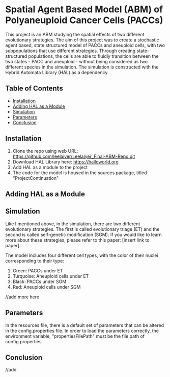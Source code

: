 # Spatial Agent Based Model (ABM) of Polyaneuploid Cancer Cells (PACCs)
This project is an ABM studying the spatial effects of two different evolutionary strategies. The aim of this project was to create a stochastic agent based, state structured model of PACCs and aneuploid cells, with two subpopulations that use different strategies. Through creating state-structured populations, the cells are able to fluidly transition between the two states - PACC and aneuploid - without being considered as two different species in the simulation.
The simulation is constructed with the Hybrid Automata Library (HAL) as a dependency.

## Table of Contents
- [Installation](#installation)
- [Adding HAL as a Module](#AddingHALasaModule)
- [Simulation](#simulation)
- [Parameters](#parameters)
- [Conclusion](#conclusion)

## Installation
1. Clone the repo using web URL: https://github.com/leelaiyer/LeelaIyer_Final-ABM-Repo.git
2. Download HAL Library here: https://halloworld.org
3. Add HAL as a module to the project
4. The code for the model is housed in the sources package, titled "ProjectContinuation"

## Adding HAL as a Module

## Simulation
Like I mentioned above, in the simulation, there are two different evolutionary strategies. The first is called evolutionary triage (ET) and the second is called self-genetic modification (SGM). If you would like to learn more about these strategies, please refer to this paper: [insert link to paper]. 

The model includes four different cell types, with the color of their nuclei corresponding to their type: 
1. Green: PACCs under ET
2. Turquoise: Aneuploid cells under ET
3. Black: PACCs under SGM
4. Red: Aneuploid cells under SGM

//add more here

## Parameters
In the resources file, there is a default set of parameters that can be altered in the config.properties file. In order to load the parameters correctly, the environment variable, "propertiesFilePath" must be the file path of config.properties.

## Conclusion
//add



